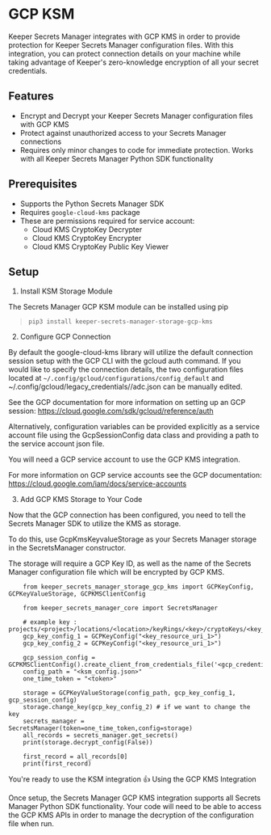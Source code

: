 # GCP KSM
Keeper Secrets Manager integrates with GCP KMS in order to provide protection for Keeper Secrets Manager configuration files.  With this integration, you can protect connection details on your machine while taking advantage of Keeper's zero-knowledge encryption of all your secret credentials.

## Features
* Encrypt and Decrypt your Keeper Secrets Manager configuration files with GCP KMS
* Protect against unauthorized access to your Secrets Manager connections
* Requires only minor changes to code for immediate protection.  Works with all Keeper Secrets Manager Python SDK functionality

## Prerequisites
* Supports the Python Secrets Manager SDK
* Requires `google-cloud-kms` package
* These are permissions required for service account:
  * Cloud KMS CryptoKey Decrypter
  * Cloud KMS CryptoKey Encrypter
  * Cloud KMS CryptoKey Public Key Viewer

## Setup

1. Install KSM Storage Module

The Secrets Manager GCP KSM module can be installed using pip

> `pip3 install keeper-secrets-manager-storage-gcp-kms`

2. Configure GCP Connection

By default the google-cloud-kms library will utilize the default connection session setup with the GCP CLI with the gcloud auth command.  If you would like to specify the connection details, the two configuration files located at `~/.config/gcloud/configurations/config_default` and ~/.config/gcloud/legacy_credentials/<user>/adc.json can be manually edited.

See the GCP documentation for more information on setting up an GCP session: https://cloud.google.com/sdk/gcloud/reference/auth

Alternatively, configuration variables can be provided explicitly as a service account file using the GcpSessionConfig data class and providing  a path to the service account json file.

You will need a GCP service account to use the GCP KMS integration.

For more information on GCP service accounts see the GCP documentation: https://cloud.google.com/iam/docs/service-accounts

3. Add GCP KMS Storage to Your Code

Now that the GCP connection has been configured, you need to tell the Secrets Manager SDK to utilize the KMS as storage.

To do this, use GcpKmsKeyvalueStorage as your Secrets Manager storage in the SecretsManager constructor.

The storage will require a GCP Key ID, as well as the name of the Secrets Manager configuration file which will be encrypted by GCP KMS.
```
    from keeper_secrets_manager_storage_gcp_kms import GCPKeyConfig, GCPKeyValueStorage, GCPKMSClientConfig

    from keeper_secrets_manager_core import SecretsManager

    # example key : projects/<project>/locations/<location>/keyRings/<key>/cryptoKeys/<key_name>/cryptoKeyVersions/<key_version>
    gcp_key_config_1 = GCPKeyConfig("<key_resource_uri_1>")
    gcp_key_config_2 = GCPKeyConfig("<key_resource_uri_1>")

    gcp_session_config = GCPKMSClientConfig().create_client_from_credentials_file('<gcp_credentials_config_file_location.json>')
    config_path = "<ksm_config.json>"
    one_time_token = "<token>"

    storage = GCPKeyValueStorage(config_path, gcp_key_config_1, gcp_session_config)
    storage.change_key(gcp_key_config_2) # if we want to change the key
    secrets_manager = SecretsManager(token=one_time_token,config=storage)
    all_records = secrets_manager.get_secrets()
    print(storage.decrypt_config(False))

    first_record = all_records[0]
    print(first_record)
```

You're ready to use the KSM integration 👍
Using the GCP KMS Integration

Once setup, the Secrets Manager GCP KMS integration supports all Secrets Manager Python SDK functionality. Your code will need to be able to access the GCP KMS APIs in order to manage the decryption of the configuration file when run.
